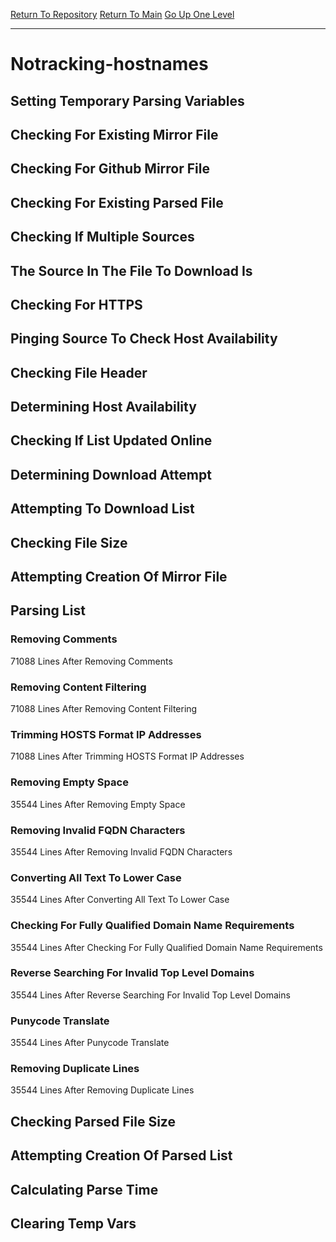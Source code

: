 [Return To Repository](https://github.com/deathbybandaid/piholeparser/)
[Return To Main](https://github.com/deathbybandaid/piholeparser/blob/master/RecentRunLogs/Mainlog.md)
[Go Up One Level](https://github.com/deathbybandaid/piholeparser/blob/master/RecentRunLogs/TopLevelScripts/30-Processing-External-Blacklists.md)
____________________________________
# Notracking-hostnames
## Setting Temporary Parsing Variables
## Checking For Existing Mirror File
## Checking For Github Mirror File
## Checking For Existing Parsed File
## Checking If Multiple Sources
## The Source In The File To Download Is
## Checking For HTTPS
## Pinging Source To Check Host Availability
## Checking File Header
## Determining Host Availability
## Checking If List Updated Online
## Determining Download Attempt
## Attempting To Download List
## Checking File Size
## Attempting Creation Of Mirror File
## Parsing List
### Removing Comments
71088 Lines After Removing Comments
### Removing Content Filtering
71088 Lines After Removing Content Filtering
### Trimming HOSTS Format IP Addresses
71088 Lines After Trimming HOSTS Format IP Addresses
### Removing Empty Space
35544 Lines After Removing Empty Space
### Removing Invalid FQDN Characters
35544 Lines After Removing Invalid FQDN Characters
### Converting All Text To Lower Case
35544 Lines After Converting All Text To Lower Case
### Checking For Fully Qualified Domain Name Requirements
35544 Lines After Checking For Fully Qualified Domain Name Requirements
### Reverse Searching For Invalid Top Level Domains
35544 Lines After Reverse Searching For Invalid Top Level Domains
### Punycode Translate
35544 Lines After Punycode Translate
### Removing Duplicate Lines
35544 Lines After Removing Duplicate Lines
## Checking Parsed File Size
## Attempting Creation Of Parsed List
## Calculating Parse Time
## Clearing Temp Vars
